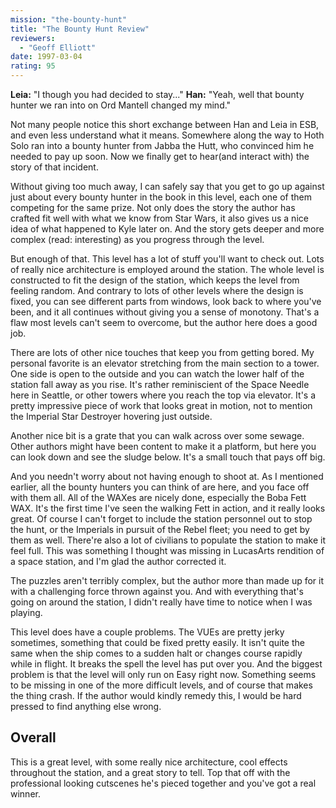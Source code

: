 ```yaml
---
mission: "the-bounty-hunt"
title: "The Bounty Hunt Review"
reviewers: 
  - "Geoff Elliott"
date: 1997-03-04
rating: 95
---
```


**Leia:** "I though you had decided to stay..."
**Han:** "Yeah, well that bounty hunter we ran into on Ord Mantell changed my mind."

Not many people notice this short exchange between Han and Leia in ESB, and even less understand what it means. Somewhere along the way to Hoth Solo ran into a bounty hunter from Jabba the Hutt, who convinced him he needed to pay up soon. Now we finally get to hear(and interact with) the story of that incident.

Without giving too much away, I can safely say that you get to go up against just about every bounty hunter in the book in this level, each one of them competing for the same prize. Not only does the story the author has crafted fit well with what we know from Star Wars, it also gives us a nice idea of what happened to Kyle later on. And the story gets deeper and more complex (read: interesting) as you progress through the level.

But enough of that. This level has a lot of stuff you'll want to check out. Lots of really nice architecture is employed around the station. The whole level is constructed to fit the design of the station, which keeps the level from feeling random. And contrary to lots of other levels where the design is fixed, you can see different parts from windows, look back to where you've been, and it all continues without giving you a sense of monotony. That's a flaw most levels can't seem to overcome, but the author here does a good job.

There are lots of other nice touches that keep you from getting bored. My personal favorite is an elevator stretching from the main section to a tower. One side is open to the outside and you can watch the lower half of the station fall away as you rise. It's rather reminiscient of the Space Needle here in Seattle, or other towers where you reach the top via elevator. It's a pretty impressive piece of work that looks great in motion, not to mention the Imperial Star Destroyer hovering just outside.

Another nice bit is a grate that you can walk across over some sewage. Other authors might have been content to make it a platform, but here you can look down and see the sludge below. It's a small touch that pays off big.

And you needn't worry about not having enough to shoot at. As I mentioned earlier, all the bounty hunters you can think of are here, and you face off with them all. All of the WAXes are nicely done, especially the Boba Fett WAX. It's the first time I've seen the walking Fett in action, and it really looks great. Of course I can't forget to include the station personnel out to stop the hunt, or the Imperials in pursuit of the Rebel fleet; you need to get by them as well. There're also a lot of civilians to populate the station to make it feel full. This was something I thought was missing in LucasArts rendition of a space station, and I'm glad the author corrected it.

The puzzles aren't terribly complex, but the author more than made up for it with a challenging force thrown against you. And with everything that's going on around the station, I didn't really have time to notice when I was playing.

This level does have a couple problems. The VUEs are pretty jerky sometimes, something that could be fixed pretty easily. It isn't quite the same when the ship comes to a sudden halt or changes course rapidly while in flight. It breaks the spell the level has put over you. And the biggest problem is that the level will only run on Easy right now. Something seems to be missing in one of the more difficult levels, and of course that makes the thing crash. If the author would kindly remedy this, I would be hard pressed to find anything else wrong.

## Overall

This is a great level, with some really nice architecture, cool effects throughout the station, and a great story to tell. Top that off with the professional looking cutscenes he's pieced together and you've got a real winner.